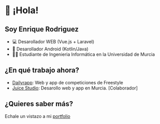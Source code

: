 # 👋​ ¡Hola!
## Soy Enrique Rodriguez
- 💻 Desarollador WEB (Vue.js + Laravel)
- 📱 Desarollador Android (Kotlin/Java)
- 👨‍💻​ Estudiante de Ingenieria Informática en la Universidad de Murcia
## ¿En qué trabajo ahora?

- [Dailyrapp]: Web y app de competiciones de Freestyle
- [Juice Studio]: Desarollo web y app en Murcia. [Colaborador]


[Dailyrapp]: <https://dailyrapp.com>
[Juice Studio]: <https://juice-studio.com/>

## ¿Quieres saber más?
Echale un vistazo a mi [portfolio]

[portfolio]: <https://youngsdeveloper.github.io/portfolio/>

